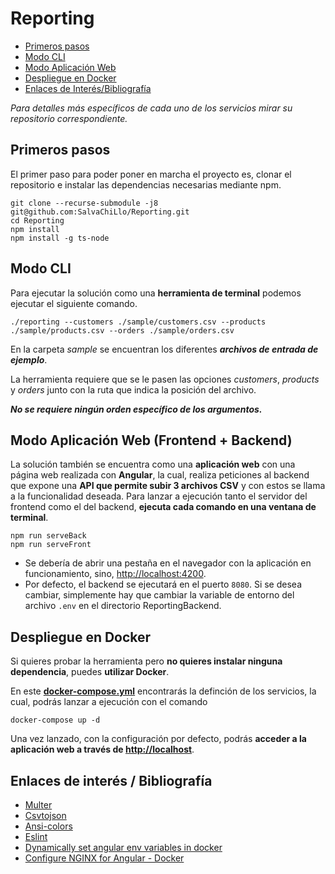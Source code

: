# Reporting

- [Primeros pasos](#primeros-pasos)
- [Modo CLI](#modo-cli)
- [Modo Aplicación Web](#modo-aplicación-web-frontend--backend)
- [Despliegue en Docker](#despliegue-en-docker)
- [Enlaces de Interés/Bibliografía](#enlaces-de-interés--bibliografía)

_Para detalles más específicos de cada uno de los servicios mirar su repositorio correspondiente._

## Primeros pasos

El primer paso para poder poner en marcha el proyecto es, clonar el repositorio e instalar las dependencias necesarias mediante npm.

```
git clone --recurse-submodule -j8 git@github.com:SalvaChiLlo/Reporting.git
cd Reporting
npm install
npm install -g ts-node
```

## Modo CLI

Para ejecutar la solución como una **herramienta de terminal** podemos ejecutar el siguiente comando.

```
./reporting --customers ./sample/customers.csv --products ./sample/products.csv --orders ./sample/orders.csv
```

En la carpeta _sample_ se encuentran los diferentes **_archivos de entrada de ejemplo_**.

La herramienta requiere que se le pasen las opciones _customers_, _products_ y _orders_ junto con la ruta que indica la posición del archivo.

**_No se requiere ningún orden específico de los argumentos._**

## Modo Aplicación Web (Frontend + Backend)

La solución también se encuentra como una **aplicación web** con una página web realizada con **Angular**, la cual, realiza peticiones al backend que expone una **API que permite subir 3 archivos CSV** y con estos se llama a la funcionalidad deseada.
Para lanzar a ejecución tanto el servidor del frontend como el del backend, **ejecuta cada comando en una ventana de terminal**.

```
npm run serveBack
npm run serveFront
```

- Se debería de abrir una pestaña en el navegador con la aplicación en funcionamiento, sino, [http://localhost:4200](http://localhost:4200).
- Por defecto, el backend se ejecutará en el puerto `8080`. Si se desea cambiar, simplemente hay que cambiar la variable de entorno del archivo `.env` en el directorio ReportingBackend.

## **Despliegue en Docker**

Si quieres probar la herramienta pero **no quieres instalar ninguna dependencia**, puedes **utilizar Docker**.

En este __[docker-compose.yml](https://github.com/SalvaChiLlo/Reporting/blob/main/docker-compose.yml)__ encontrarás la definción de los servicios, la cual, podrás lanzar a ejecución con el comando 
```
docker-compose up -d
```

Una vez lanzado, con la configuración por defecto, podrás __acceder a la aplicación web a través de [http://localhost](http://localhost)__.

## Enlaces de interés / Bibliografía

- [Multer](http://expressjs.com/en/resources/middleware/multer.html)
- [Csvtojson](https://www.npmjs.com/package/csvtojson)
- [Ansi-colors](https://www.npmjs.com/package/ansi-colors)
- [Eslint](https://www.npmjs.com/package/eslint)
- [Dynamically set angular env variables in docker](https://nkpremices.com/dynamically-set-angular-env-variables-in-docker/)
- [Configure NGINX for Angular - Docker](https://dev.to/oneofthedevs/docker-angular-nginx-37e4)
